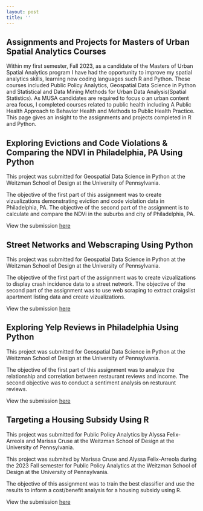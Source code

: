 ```yaml
---
layout: post
title: ''
---
```


## Assignments and Projects for Masters of Urban Spatial Analytics Courses

Within my first semester, Fall 2023, as a candidate of the Masters of Urban Spatial Analytics program I have had the opportunity to improve my spatial analytics skills, learning new coding languages such R and Python. These courses included Public Policy Analytics, Geospatial Data Science in Python and Statistical and Data Mining Methods for Urban Data Analysis(Spatial Statistics). As MUSA candidates are required to focus o  an urban content area focus, I completed courses related to public health including A Public Health Approach to Behavior Health and Methods to Public Health Practice. This page gives an insight to the assignments and projects completed in R and Python.

## Exploring Evictions and Code Violations & Comparing the NDVI in Philadelphia, PA Using Python 

This project was submitted for Geospatial Data Science in Python at the Weitzman School of Design at the University of Pennsylvania.

The objective of the first part of this assignment was to create vizualizations demonstrating eviction and code violation data in Philadelphia, PA. The objective of the second part of the assignment is to calculate and compare the NDVi in the suburbs and city of Philadelphia, PA.

View the submission [here](file:///Users/alyssafelix/Downloads/assignment-3.html) 

## Street Networks and Webscraping Using Python

This project was submitted for Geospatial Data Science in Python at the Weitzman School of Design at the University of Pennsylvania.

The objective of the first part of the assignment was to create vizualizations to display crash incidence data to a street network. The objective of the second part of the assignment was to use web scraping to extract craigslist apartment listing data and create vizualizations.

View the submission [here](https://github.com/alyssafelixa/assignmentsample2/blob/main/assignment-5.html) 

## Exploring Yelp Reviews in Philadelphia Using Python 

This project was submitted for Geospatial Data Science in Python at the Weitzman School of Design at the University of Pennsylvania.

The objective of the first part of this assignment was to analyze the relationship and correlation between restaurant reviews and income. The second objective was to conduct a sentiment analysis on resturaunt reviews.

View the submission [here](file:///Users/alyssafelix/Desktop/assignment-5.html)

## Targeting a Housing Subsidy Using R 

This project was submitted for Public Policy Analytics by Alyssa Felix-Arreola and Marissa Cruse at the Weitzman School of Design at the University of Pennsylvania. 

This project was submited by Marissa Cruse and Alyssa Felix-Arreola during the 2023 Fall semester for Public Policy Analytics at the Weitzman School of Design at the University of Pennsylvania.

The objective of this assignment was to train the best classifier and use the results to inform a cost/benefit analysis for a housing subsidy using R.

View the submission [here](file:///Users/alyssafelix/Downloads/TargetingAHousingSubsidy_AFA.html)

